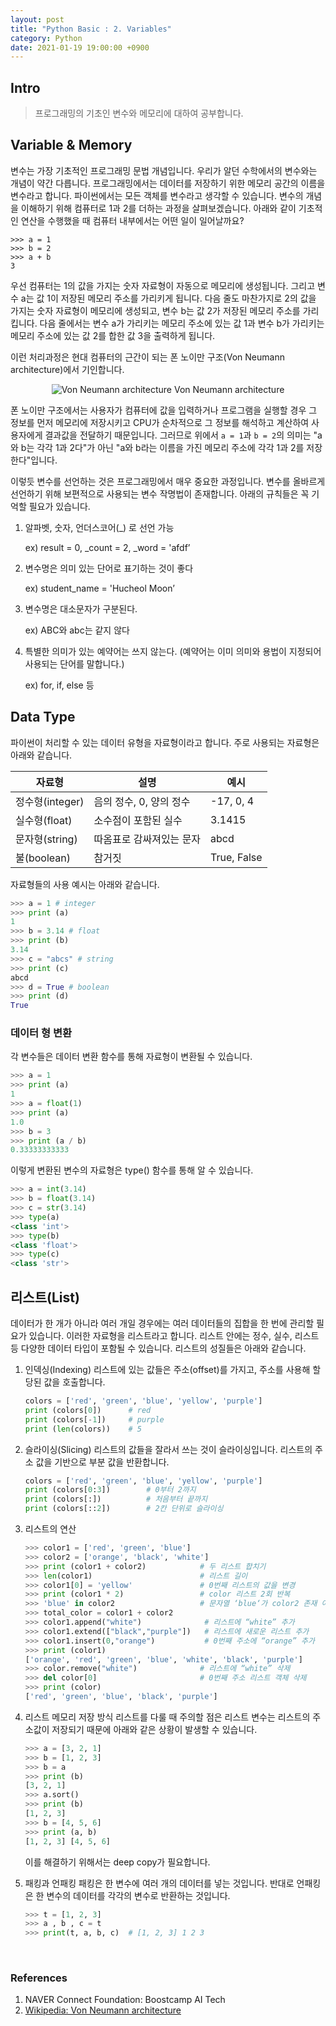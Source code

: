 ```yaml
---
layout: post
title: "Python Basic : 2. Variables"
category: Python
date: 2021-01-19 19:00:00 +0900
---
```

## Intro
>프로그래밍의 기초인 변수와 메모리에 대하여 공부합니다.

## Variable & Memory
변수는 가장 기초적인 프로그래밍 문법 개념입니다. 우리가 알던 수학에서의 변수와는 개념이 약간 다릅니다. 프로그래밍에서는 데이터를 저장하기 위한 메모리 공간의 이름을 변수라고 합니다. 파이썬에서는 모든 객체를 변수라고 생각할 수 있습니다. 변수의 개념을 이해하기 위해 컴퓨터로 1과 2를 더하는 과정을 살펴보겠습니다. 아래와 같이 기초적인 연산을 수행했을 때 컴퓨터 내부에서는 어떤 일이 일어날까요?

    >>> a = 1
    >>> b = 2
    >>> a + b
    3

우선 컴퓨터는 1의 값을 가지는 숫자 자료형이 자동으로 메모리에 생성됩니다. 그리고 변수 a는 값 1이 저장된 메모리 주소를 가리키게 됩니다. 다음 줄도 마찬가지로 2의 값을 가지는 숫자 자료형이 메모리에 생성되고, 변수 b는 값 2가 저장된 메모리 주소를 가리킵니다. 다음 줄에서는 변수 a가 가리키는 메모리 주소에 있는 값 1과 변수 b가 가리키는 메모리 주소에 있는 값 2를 합한 값 3을 출력하게 됩니다.

이런 처리과정은 현대 컴퓨터의 근간이 되는 폰 노이만 구조(Von Neumann architecture)에서 기인합니다.

<p align="center">
  <img src="https://user-images.githubusercontent.com/77161691/107206334-3b49a500-6a42-11eb-9927-49872debd6a4.png" alt="Von Neumann architecture"/>
   Von Neumann architecture
</p>

폰 노이만 구조에서는 사용자가 컴퓨터에 값을 입력하거나 프로그램을 실행할 경우 그 정보를 먼저 메모리에 저장시키고 CPU가 순차적으로 그 정보를 해석하고 계산하여 사용자에게 결과값을 전달하기 때문입니다. 그러므로 위에서 ```a = 1```과 ```b = 2```의 의미는 "a와 b는 각각 1과 2다"가 아닌 "a와 b라는 이름을 가진 메모리 주소에 각각 1과 2를 저장한다"입니다.

이렇듯 변수를 선언하는 것은 프로그래밍에서 매우 중요한 과정입니다. 변수를 올바르게 선언하기 위해 보편적으로 사용되는 변수 작명법이 존재합니다. 아래의 규칙들은 꼭 기억할 필요가 있습니다.

1. 알파벳, 숫자, 언더스코어(_) 로 선언 가능

    ex) result = 0, _count = 2, _word = 'afdf’

2. 변수명은 의미 있는 단어로 표기하는 것이 좋다

    ex) student_name = 'Hucheol Moon’

3. 변수명은 대소문자가 구분된다.

    ex) ABC와 abc는 같지 않다

4. 특별한 의미가 있는 예약어는 쓰지 않는다. (예약어는 이미 의미와 용법이 지정되어 사용되는 단어를 말합니다.)

    ex) for, if, else 등

## Data Type
파이썬이 처리할 수 있는 데이터 유형을 자료형이라고 합니다. 주로 사용되는 자료형은 아래와 같습니다.

|자료형|설명|예시|
|---|---|---|
|정수형(integer)|음의 정수, 0, 양의 정수|-17, 0, 4|
|실수형(float)|소수점이 포함된 실수|3.1415|
|문자형(string)|따옴표로 감싸져있는 문자|abcd|
|불(boolean)|참거짓|True, False|

자료형들의 사용 예시는 아래와 같습니다.
```python
>>> a = 1 # integer
>>> print (a)
1
>>> b = 3.14 # float
>>> print (b)
3.14
>>> c = "abcs" # string
>>> print (c)
abcd
>>> d = True # boolean
>>> print (d)
True
```

### 데이터 형 변환
각 변수들은 데이터 변환 함수를 통해 자료형이 변환될 수 있습니다.
```python
>>> a = 1
>>> print (a)
1
>>> a = float(1)
>>> print (a)
1.0
>>> b = 3
>>> print (a / b)
0.33333333333
```

이렇게 변환된 변수의 자료형은 type() 함수를 통해 알 수 있습니다.
```python
>>> a = int(3.14)
>>> b = float(3.14)
>>> c = str(3.14)
>>> type(a)
<class 'int'>
>>> type(b)
<class 'float'>
>>> type(c)
<class 'str'>
```

## 리스트(List)
데이터가 한 개가 아니라 여러 개일 경우에는 여러 데이터들의 집합을 한 번에 관리할 필요가 있습니다. 이러한 자료형을 리스트라고 합니다. 리스트 안에는 정수, 실수, 리스트 등 다양한 데이터 타입이 포함될 수 있습니다. 리스트의 성질들은 아래와 같습니다.

1. 인덱싱(Indexing)
    리스트에 있는 값들은 주소(offset)를 가지고, 주소를 사용해 할당된 값을 호출합니다.
    ```python
    colors = ['red', 'green', 'blue', 'yellow', 'purple']
    print (colors[0])      # red
    print (colors[-1])     # purple
    print (len(colors))    # 5
    ```

2. 슬라이싱(Slicing)
    리스트의 값들을 잘라서 쓰는 것이 슬라이싱입니다. 리스트의 주소 값을 기반으로 부분 값을 반환합니다.
    ```python
    colors = ['red', 'green', 'blue', 'yellow', 'purple']
    print (colors[0:3])        # 0부터 2까지
    print (colors[:])          # 처음부터 끝까지
    print (colors[::2])        # 2칸 단위로 슬라이싱
    ```

3. 리스트의 연산
    ```python
    >>> color1 = ['red', 'green', 'blue']
    >>> color2 = ['orange', 'black', 'white']
    >>> print (color1 + color2)            # 두 리스트 합치기
    >>> len(color1)                        # 리스트 길이
    >>> color1[0] = 'yellow'               # 0번째 리스트의 값을 변경
    >>> print (color1 * 2)                 # color 리스트 2회 반복
    >>> 'blue' in color2                   # 문자열 ‘blue‘가 color2 존재 여부 반환
    >>> total_color = color1 + color2
    >>> color1.append("white")              # 리스트에 “white” 추가
    >>> color1.extend(["black","purple"])   # 리스트에 새로운 리스트 추가
    >>> color1.insert(0,"orange")           # 0번째 주소에 “orange” 추가
    >>> print (color1)
    ['orange', 'red', 'green', 'blue', 'white', 'black', 'purple']
    >>> color.remove("white")              # 리스트에 “white” 삭제
    >>> del color[0]                       # 0번째 주소 리스트 객체 삭제
    >>> print (color)
    ['red', 'green', 'blue', 'black', 'purple']
    ```

4. 리스트 메모리 저장 방식
    리스트를 다룰 때 주의할 점은 리스트 변수는 리스트의 주소값이 저장되기 때문에 아래와 같은 상황이 발생할 수 있습니다.
    ```python
    >>> a = [3, 2, 1]
    >>> b = [1, 2, 3]
    >>> b = a
    >>> print (b)
    [3, 2, 1]
    >>> a.sort()
    >>> print (b)
    [1, 2, 3]
    >>> b = [4, 5, 6]
    >>> print (a, b)
    [1, 2, 3] [4, 5, 6]
    ```

    이를 해결하기 위해서는 deep copy가 필요합니다.

5. 패킹과 언패킹
    패킹은 한 변수에 여러 개의 데이터를 넣는 것입니다. 반대로 언패킹은 한 변수의 데이터를 각각의 변수로 반환하는 것입니다.
    ```python
    >>> t = [1, 2, 3]
    >>> a , b , c = t
    >>> print(t, a, b, c)  # [1, 2, 3] 1 2 3
    ```

<br/>

### References
1. NAVER Connect Foundation: Boostcamp AI Tech
2. [Wikipedia: Von Neumann architecture](https://en.wikipedia.org/wiki/Von_Neumann_architecture)
